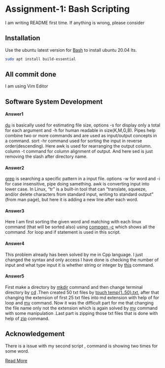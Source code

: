 
# Assignment-1: Bash Scripting
I am writing README first time. If anything is wrong, please consider
## Installation

Use the ubuntu latest version for [Bash](https://ubuntu.com/#download) to install ubuntu 20.04 lts.

```bash
sudo apt install build-essential
```

## All commit done
I am using Vim Editor


## Software System Development

#### Answer1
[du](https://www.commandlinux.com/man-page/man1/du.1.html) is basically used for estimating file size, options -s for display only a total for each argument and -h for human readable in size(K,M,G,B). Pipes help combine two or more commands and are used as input/output concepts in a command.
sort -hr command used for sorting the input in reverse order(descending). Here awk is used for rearranging the output column. column -t command for column alignment of output. And here sed is just removing the slash after directory name.

#### Answer2
[grep](https://linuxhint.com/grep_command_linux/) is searching a specific pattern in a input file. options -w for word and -i for case insensitive, pipe doing samething. awk is converting input into lower case. In Linux, “tr” is a built-in tool that can “translate, squeeze, and/or delete characters from standard input, writing to standard output” (from man page), but here it is adding a new line after each word.

#### Answer3
Here I am first sorting the given word and matching with each linux command (that will be sorted also) using [compgen -c](https://linux.die.net/man/1/compgen) which shows all the command .for loop and if statement is used in this script.


#### Answer4
This problem already has been solved by me in Cpp language. I just changed the syntax and only access I have done is checking the number of input and what type input it is whether string or integer by [this](https://ss64.com/bash/) command.

#### Answer5
First make a directory by [mkdir](https://ss64.com/bash/) command and then change terminal directory by [cd](https://ss64.com/bash/) .Then created 50 txt files by [touch temp{1..50}.txt](https://ss64.com/bash/), after that changing the extension of first 25 txt files into md extension with help of for loop and [mv](https://ss64.com/bash/) command.
Now it was the difficult part for me that changing the file name only not the extension which is again solved by [mv](https://ss64.com/bash/) command with some manipulation .Last part is zipping those txt files that is done with help of [zip](https://ss64.com/bash/) command.

## Acknowledgement
There is a issue with my second script , command is showing two times for some word.

[Read More](https://ss64.com/bash/)


